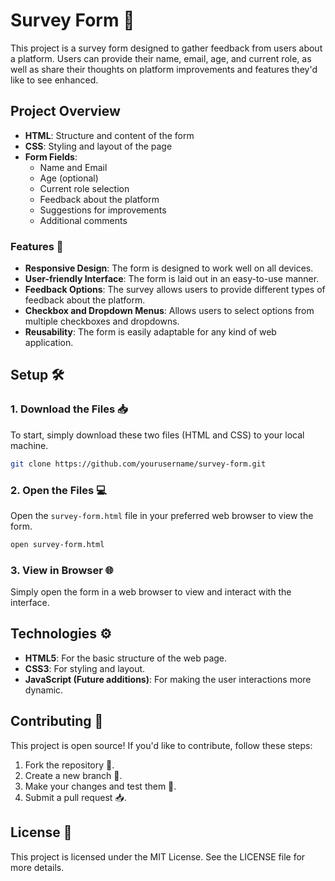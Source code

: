 # Survey Form 📝

This project is a survey form designed to gather feedback from users about a platform. Users can provide their name, email, age, and current role, as well as share their thoughts on platform improvements and features they'd like to see enhanced.

## Project Overview

- **HTML**: Structure and content of the form
- **CSS**: Styling and layout of the page
- **Form Fields**: 
  - Name and Email
  - Age (optional)
  - Current role selection
  - Feedback about the platform
  - Suggestions for improvements
  - Additional comments

### Features 🌟

- **Responsive Design**: The form is designed to work well on all devices.
- **User-friendly Interface**: The form is laid out in an easy-to-use manner.
- **Feedback Options**: The survey allows users to provide different types of feedback about the platform.
- **Checkbox and Dropdown Menus**: Allows users to select options from multiple checkboxes and dropdowns.
- **Reusability**: The form is easily adaptable for any kind of web application.

## Setup 🛠️

### 1. Download the Files 📥
To start, simply download these two files (HTML and CSS) to your local machine.

```bash
git clone https://github.com/yourusername/survey-form.git
```
### 2. Open the Files 💻
Open the `survey-form.html` file in your preferred web browser to view the form.

```bash
open survey-form.html
```

### 3. View in Browser 🌐
Simply open the form in a web browser to view and interact with the interface.

## Technologies ⚙️

- **HTML5**: For the basic structure of the web page.
- **CSS3**: For styling and layout.
- **JavaScript (Future additions)**: For making the user interactions more dynamic.

## Contributing 🤝
This project is open source! If you'd like to contribute, follow these steps:

1. Fork the repository 🍴.
2. Create a new branch 🌱.
3. Make your changes and test them 🧪.
4. Submit a pull request 📥.

## License 📝
This project is licensed under the MIT License. See the LICENSE file for more details.


